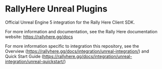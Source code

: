 # RallyHere Unreal Plugins

Official Unreal Engine 5 integration for the Rally Here Client SDK.

For more information and documentation, see the Rally Here documentation website: https://rallyhere.gg/docs

For more information specific to integration this repository, see the Overview (https://rallyhere.gg/docs/integration/unreal-integration/) and Quick Start Guide (https://rallyhere.gg/docs/integration/unreal-integration/unreal-quickstart/)
